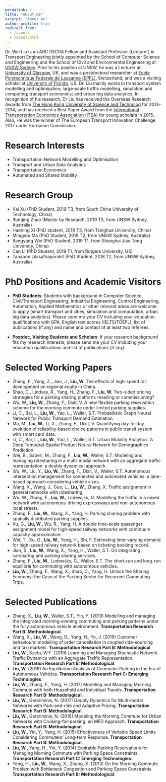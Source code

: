 ```yaml
---
permalink: /
title: "About me"
excerpt: "About me"
author_profile: true
redirect_from: 
  - /about/
  - /about.html
---
```


Dr. Wei Liu is an ARC DECRA Fellow and Assistant Professor (Lecturer) in Transport Engineering jointly appointed by the School of Computer Science and Engineering and the School of Civil and Environmental Engineering at [UNSW Sydney](https://www.unsw.edu.au/). Prior to his position at UNSW, he was a Lecturer at [University of Glasgow](https://www.gla.ac.uk/), UK, and was a postdoctoral researcher at [Ecole Polytechnique Federale de Lausanne (EPFL)](https://www.epfl.ch/en/), Switzerland, and was a visiting scholar at [University of Florida](http://www.ufl.edu/), US. Dr. Liu mainly works in transport system modelling and optimisation; large-scale traffic modelling, simulation and computing; transport economics; and urban big data analytics. In recognition of his research, Dr Liu has received the Overseas Research Awards from [The Hong Kong University of Science and Technolog](https://www.ust.hk/home) for 2013-2014, and has received a Best Paper Award from the [International Transportation Economics Association (ITEA)](https://iteaweb.org/) for young scholars in 2015. Also, He was the winner of The European Transport Innovation Challenge 2017 under European Commission.

Research Interests
======
- Transportation Network Modelling and Optimisation
- Transport and Urban Data Analytics
- Transportation Economics
- Automated and Shared Mobility

Research Group
======
- Kai Xu (PhD Student, 2019 T3, from South China University of Technology, China)
- Runqing Zhao (Master by Research, 2019 T3, from UNSW Sydney, Australia)
- Haoning Xi (PhD student, 2019 T3, from Tsinghua University, China)
- Mingyou Ma (PhD Student, 2019 T2, from UNSW Sydney, Australia)
- Bangyang Wei (PhD Student, 2019 T1, from Shanghai Jiao Tong University, China)
- Can Li (PhD Student, 2019 T1, from Rutgers University, US)
- Tanapon Lilasathapornkit (PhD Student, 2018 T2, from UNSW Sydney, Australia)

PhD Positions and Academic Visitors
======
- **PhD Students**: Students with background in Computer Science, Civil/Transport Engineering, Industrial Engineering, Control Engineering, Automation, Applied Mathematics or other relevant areas are welcome to apply (smart transport and cities, simulation and computation, urban big data analytics). Please send me your CV including your education qualifications with GPA, English test scores (IELTS/TOEFL), list of publications (if any) and name and contact of at least two referees.

- **Postdoc, Visiting Students and Scholars**: If your research background fits my research interests, please send me your CV including your education qualifications and list of publications (if any).

Selected Working Papers
======
- Zhang, F., Yang, Z., Jiao, J., **Liu, W.** The effects of high-speed rail development on regional equity in China.
- Shao, C., Lindsey, R., Yang, H., Zhang, F., **Liu, W.** Two-sided pricing strategies for a parking sharing platform: reselling or commissioning?
- Wu, W., **Liu, W.**, Zhang, F., Dixit, V. A new flexible parking reservation scheme for the morning commute under limited parking supplies.
- Li, C., Bai, L., **Liu, W.**, Yao, L., Waller, S.T. Probabilistic Graph Neural Network for Public Transport Demand Estimation.
- Ma, M., **Liu, W.**, Li, X., Zhang, F., Dixit, V. Quantifying day-to-day evolution of reliability-based choice patterns in public transit system with smart card data.
- Li, C., Bai, L., **Liu, W.**, Yao, L., Waller, S.T. Urban Mobility Analytics: A Deep Temporal-Spatial Product Neural Network for Demographics Prediction.
- Wei, B., Saberi, M., Zhang, F., **Liu, W.**, Waller, S.T. Modeling and managing ridesharing in a multi-modal network with an aggregate traffic representation: a doubly dynamical approach.
- Wu, W., Liu, Y., **Liu, W.**, Zhang, F., Dixit, V., Waller, S.T. Autonomous intersection management for connected and automated vehicles: a lane-based approach considering vehicle sizes.
- Wang, X., Wang, J., Guo, L., **Liu, W.**, Zhang, X. Traffic assignment in general networks with ridesharing.
- Wu, W., Zhang, F., **Liu, W.**, Lodewijks, G. Modelling the traffic in a mixed network with autonomous-driving expressways and non-autonomous local streets.
- Zhang, F., **Liu, W.**, Wang, X., Yang, H. Parking sharing problem with spatially distributed parking supplies.
- Xu, G., **Liu, W.**, Wu, R., Yang, H. A double time-scale passenger assignment model for high-speed railway networks with continuum capacity approximation.
- Wei, T., Xu, G., **Liu, W.**, Yang, H., Shi, F. Estimating time-varying demand for high-speed railway network based on ticketing booking record.
- Jian, S., **Liu, W.**, Wang, X., Yang, H., Waller, S.T. On integrating carsharing and parking sharing services.
- Zhang, F., **Liu, W.**, Lodewijks, G., Waller, S.T. The short-run and long-run equilibria for commuting with autonomous vehicles.
- **Liu, W.**, Zhang, F., Wang, X., Shao, C., Yang, H. Unlock the Sharing Economy: the Case of the Parking Sector for Recurrent Commuting Trips.

Selected Publications
======
- Zhang, X., **Liu, W.**, Waller, S.T., Yin, Y. (2019) Modelling and managing the integrated morning-evening commuting and parking patterns under the fully autonomous vehicle environment. **Transportation Research Part B: Methodological**.
- Wang, X., **Liu, W.**, Wang, D., Yang, H., Ye, J. (2019) Customer behavioural modelling of order cancellation in coupled ride-sourcing and taxi markets. **Transportation Research Part B: Methodological**.
- **Liu, W.**, Szeto, W.Y. (2019) Learning and Managing Stochastic Network Traffic Dynamics with an Aggregate Traffic Representation. **Transportation Research Part B: Methodological**.
- **Liu, W.** (2018) An Equilibrium Analysis of Commuter Parking in the Era of Autonomous Vehicles. **Transportation Research Part C: Emerging Technologies**.
- **Liu, W.**, Zhang, F., Yang, H. (2017) Modeling and Managing Morning Commute with both Household and Individual Travels. **Transportation Research Part B: Methodological**.
- **Liu, W.**, Geroliminis, N. (2017) Doubly Dynamics for Multi-modal Networks with Park-and-ride and Adaptive Pricing. **Transportation Research Part B: Methodological**.
- **Liu, W.**, Geroliminis, N. (2016) Modeling the Morning Commute for Urban Networks with Cruising-for-parking: an MFD Approach. **Transportation Research Part B: Methodological**.
- **Liu, W.**, Yin, Y., Yang, H. (2015) Effectiveness of Variable Speed Limits Considering Commuters’ Long-term Response. **Transportation Research Part B: Methodological**.
- **Liu, W.**, Yang, H., Yin, Y. (2014) Expirable Parking Reservations for Managing Morning Commute with Parking Space Constraints. **Transportation Research Part C: Emerging Technologies**.
- Yang, H., **Liu, W.**, Wang, X., Zhang, X. (2013) On the Morning Commute Problem with Bottleneck Congestion and Parking Space Constraints. **Transportation Research Part B: Methodological**.

